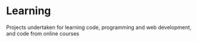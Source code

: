 # Learning
Projects undertaken for learning code, programming and web development, and code from online courses
